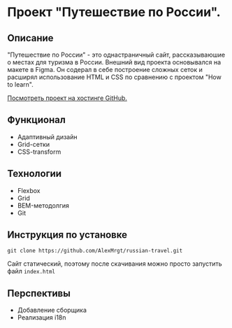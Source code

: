 # Проект "Путешествие по России".


## Описание

"Путешествие по России" - это однастраничный сайт, рассказываюшие о местах для туризма в России. Внешний вид проекта основывался на макете в Figma. Он содерал в себе построение сложных сеток и расширял использование HTML и CSS по сравнению с проектом "How to learn".

[Посмотреть проект на хостинге GitHub.](https://alexmrgt.github.io/russian-travel/)
## Функционал

+ Адаптивный дизайн
+ Grid-сетки
+ CSS-transform

## Технологии

+ Flexbox
+ Grid
+ BEM-методолгия
+ Git

## Инструкция по установке

```
git clone https://github.com/AlexMrgt/russian-travel.git
```

Сайт статический, поэтому после скачивания можно просто запустить файл `index.html`


## Перспективы

+ Добавление сборщика
+ Реализация i18n
